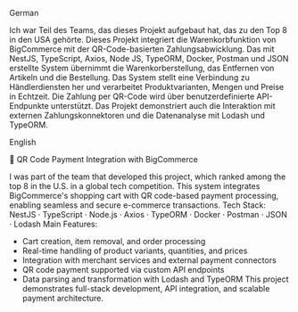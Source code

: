German

Ich war Teil des Teams, das dieses Projekt aufgebaut hat, das zu den Top 8 in den USA gehörte.
Dieses Projekt integriert die Warenkorbfunktion von BigCommerce mit der QR-Code-basierten Zahlungsabwicklung. Das mit NestJS, TypeScript, Axios, Node JS, TypeORM, Docker, Postman und JSON erstellte System übernimmt die Warenkorberstellung, das Entfernen von Artikeln und die Bestellung. Das System stellt eine Verbindung zu Händlerdiensten her und verarbeitet Produktvarianten, Mengen und Preise in Echtzeit. Die Zahlung per QR-Code wird über benutzerdefinierte API-Endpunkte unterstützt. Das Projekt demonstriert auch die Interaktion mit externen Zahlungskonnektoren und die Datenanalyse mit Lodash und TypeORM.

English

🛒 QR Code Payment Integration with BigCommerce

I was part of the team that developed this project, which ranked among the top 8 in the U.S. in a global tech competition.
This system integrates BigCommerce's shopping cart with QR code-based payment processing, enabling seamless and secure e-commerce transactions.
Tech Stack: NestJS · TypeScript · Node.js · Axios · TypeORM · Docker · Postman · JSON · Lodash
Main Features:
- Cart creation, item removal, and order processing
- Real-time handling of product variants, quantities, and prices
- Integration with merchant services and external payment connectors
- QR code payment supported via custom API endpoints
- Data parsing and transformation with Lodash and TypeORM
This project demonstrates full-stack development, API integration, and scalable payment architecture.
